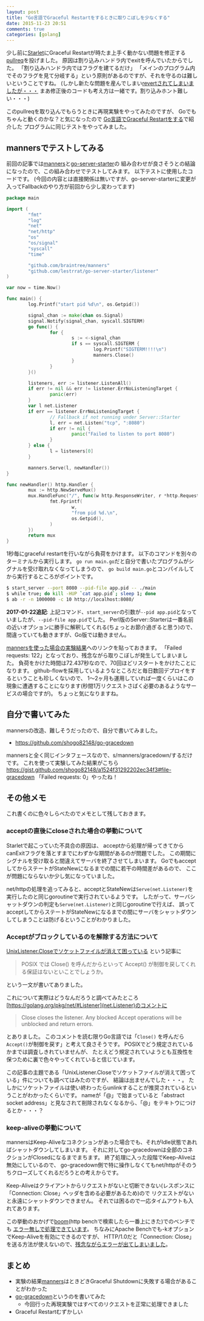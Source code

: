 ```yaml
---
layout: post
title: "Go言語でGraceful Restartをするときに取りこぼしを少なくする"
date: 2015-11-23 20:51
comments: true
categories: [golang]
---
```


少し前に[Starlet](https://github.com/kazuho/Starlet)にGraceful Restartが時たま上手く動かない問題を修正する[pullreq](https://github.com/kazuho/Starlet/pull/21)を投げました。
原因は割り込みハンドラ内でexitを呼んでいたからでした。
「割り込みハンドラ内ではフラグを建てるだけ」
「メインのプログラム内でそのフラグを見て分岐する」という原則があるのですが、それを守るのは難しいということですね。
(しかし新たな問題を産んでしまい[revertされてしまいましたが・・・](https://github.com/kazuho/Starlet/pull/23)
まあ修正後のコードも考え方は一緒です。割り込みホント難しい・・・)

このpullreqを取り込んでもらうときに再現実験をやってみたのですが、
Goでもちゃんと動くのかな？と気になったので
[Go言語でGraceful Restartをする](http://shogo82148.github.io/blog/2015/05/03/golang-graceful-restart/)で紹介した
プログラムに同じテストをやってみました。

<!-- More -->

## mannersでテストしてみる

前回の記事では[manners](https://github.com/braintree/manners)と[go-server-starter](https://github.com/lestrrat/go-server-starter)の
組み合わせが良さそうとの結論になったので、この組み合わせでテストしてみます。
以下テストに使用したコードです。
(今回の内容とは直接関係は無いですが、go-server-starterに変更が入ってFallbackのやり方が前回から少し変わってます)

``` go
package main

import (
        "fmt"
        "log"
        "net"
        "net/http"
        "os"
        "os/signal"
        "syscall"
        "time"

        "github.com/braintree/manners"
        "github.com/lestrrat/go-server-starter/listener"
)

var now = time.Now()

func main() {
        log.Printf("start pid %d\n", os.Getpid())

        signal_chan := make(chan os.Signal)
        signal.Notify(signal_chan, syscall.SIGTERM)
        go func() {
                for {
                        s := <-signal_chan
                        if s == syscall.SIGTERM {
                                log.Printf("SIGTERM!!!!\n")
                                manners.Close()
                        }
                }
        }()

        listeners, err := listener.ListenAll()
        if err != nil && err != listener.ErrNoListeningTarget {
                panic(err)
        }
        var l net.Listener
        if err == listener.ErrNoListeningTarget {
                // Fallback if not running under Server::Starter
                l, err = net.Listen("tcp", ":8080")
                if err != nil {
                        panic("Failed to listen to port 8080")
                }
        } else {
                l = listeners[0]
        }

        manners.Serve(l, newHandler())
}

func newHandler() http.Handler {
        mux := http.NewServeMux()
        mux.HandleFunc("/", func(w http.ResponseWriter, r *http.Request) {
                fmt.Fprintf(
                        w,
                        "from pid %d.\n",
                        os.Getpid(),
                )
        })
        return mux
}
```

1秒毎にgraceful restartを行いながら負荷をかけます。
以下のコマンドを別々のターミナルから実行します。
`go run main.go`だと自分で書いたプログラムがシグナルを受け取れなくなってしまうので、
`go build main.go`とコンパイルしてから実行するところがポイントです。

``` bash
$ start_server --port 8080 --pid-file app.pid -- ./main
$ while true; do kill -HUP `cat app.pid`; sleep 1; done
$ ab -r -n 1000000 -c 10 http://localhost:8080/
```

**2017-01-22追記**: 上記コマンド、`start_server`の引数が`--pid app.pid`となっていましたが、`--pid-file app.pid`でした。
Perl版のServer::Starterは一番名前の近いオプションに勝手に解釈してくれる(ちょっとお節介過ぎると思う)ので、
間違っていても動きますが、Go版では動きません。

[mannersを使った場合の実験結果](https://gist.github.com/shogo82148/a1524f31292202ec34f3#file-manners)へのリンクを貼っておきます。
「Failed requests:        122」となっており、残念ながら取りこぼしが発生してしまいました。
負荷をかけた時間は72.437秒なので、70回ほどリスタートをかけたことになります。
github-flowを採用しているようなところだと毎日数回デプロイをするということも珍しくないので、
1〜2ヶ月も運用していれば一度くらいはこの現象に遭遇することになります(秒間1万リクエストさばく必要のあるようなサービスの場合ですが)。
ちょっと気になりますね。


## 自分で書いてみた

mannersの改造、難しそうだったので、自分で書いてみました。

- https://github.com/shogo82148/go-gracedown

mannersと全く同じインタフェースなので、s/manners/gracedown/するだけです。
これを使って実験してみた結果がこちら https://gist.github.com/shogo82148/a1524f31292202ec34f3#file-gracedown
「Failed requests:        0」やったね！

## その他メモ

これ書くのに色々しらべたのでメモとして残しておきます。

### acceptの直後にcloseされた場合の挙動について

Starletで起こっていた不具合の原因は、
acceptから処理が帰ってきてからcanExitフラグを落とすまでにわずかな期間があるのが問題でした。
この期間にシグナルを受け取ると間違えてサーバを終了させてしまいます。
GoでもacceptしてからステートがStateNewになるまでの間に若干の時間差があるので、
ここが問題にならないか少し気になっていました。

net/httpの処理を追ってみると、acceptとStateNewは`Serve(net.Listener)`を実行したのと同じgoroutineで実行されているようです。
したがって、サーバシャットダウンの判定も`Serve(net.Listener)`と同じgoroutineで行えば、
誤ってacceptしてからステートがStateNewになるまでの間にサーバをシャットダウンしてしまうことは防げるということがわかりました。


### Acceptがブロックしているのを解除する方法について

[UnixListener.Closeでソケットファイルが消えて困っている](http://qiita.com/hiratara/items/0f0b6103a0dc9280cea9) という記事に

> POSIX では Close() を呼んだからといって Accept() が制御を戻してくれる保証はないといことでしょうか。

という一文が書いてありました。

これについて実際はどうなんだろうと調べてみたところ[https://golang.org/pkg/net/#Listener](net.Listener)のコメントに

> Close closes the listener.
> Any blocked Accept operations will be unblocked and return errors.

とありました。
このコメントを読む限りGo言語では「`Close()` を呼んだら`Accept()`が制御を戻す」と考えて良さそうです。
POSIXでどう規定されているかまでは調査しきれていませんが、
たとえどう規定されていようとも互換性を保つために裏で色々やってくれていると信じています。

この記事の主題である「UnixListener.Closeでソケットファイルが消えて困っている」件についても調べてはみたのですが、
結論は出ませんでした・・・。
たしかにソケットファイルは使い終わったらunlinkすることが推奨されているということがわかったくらいです。
nameが「@」で始まっていると「abstract socket address」と見なされて削除されなくなるから、「@」をテキトウにつけるとか・・・？


### keep-aliveの挙動について

mannersはKeep-Aliveなコネクションがあった場合でも、それがIdle状態であればシャットダウンしてしまいます。
それに対してgo-gracedownは全部のコネクションがClosedになるまでまちます。
終了処理に入った段階でKeep-Aliveは無効にしているので、
go-gracedown側で特に操作しなくてもnet/httpがそのうちクローズしてくれるだろうとの考えからです。

Keep-Aliveはクライアントからリクエストがないと切断できない(レスポンスに「Connection: Close」ヘッダを含める必要があるため)ので
リクエストがないと永遠にシャットダウンできません。
それでは困るので一応タイムアウトも入れてあります。

この挙動のおかげで[boom](https://github.com/rakyll/boom)(http benchで検索したら一番上にきた)でのベンチでも
[エラー無しで処理できています](https://gist.github.com/shogo82148/a1524f31292202ec34f3#file-gracedown-boom)。
ちなみにApache Benchでも-kオプションでKeep-Aliveを有効にできるのですが、
HTTP/1.0だと「Connection: Close」を送る方法が使えないので、[残念ながらエラーが出てしまいました](https://gist.github.com/shogo82148/a1524f31292202ec34f3#file-gracedown-keep-alive)。


## まとめ

- 実験の結果[manners](https://github.com/braintree/manners)はときどきGraceful Shutdownに失敗する場合があることがわかった
- [go-gracedown](https://github.com/shogo82148/go-gracedown)というのを書いてみた
  - 今回行った再現実験ではすべてのリクエストを正常に処理できました
- Graceful Restartむずかしい
